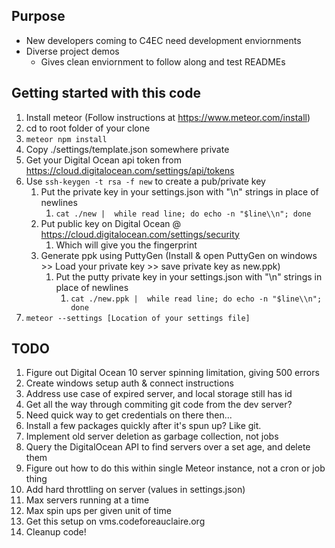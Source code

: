 ## Purpose

* New developers coming to C4EC need development enviornments
* Diverse project demos
    * Gives clean enviornment to follow along and test READMEs

## Getting started with this code

1. Install meteor (Follow instructions at https://www.meteor.com/install)
1. cd to root folder of your clone
1. `meteor npm install`
1. Copy ./settings/template.json somewhere private
 1. Get your Digital Ocean api token from https://cloud.digitalocean.com/settings/api/tokens
 1. Use `ssh-keygen -t rsa -f new` to create a pub/private key
      1. Put the private key in your settings.json with "\n" strings in place of newlines
          1. `cat ./new |  while read line; do echo -n "$line\\n"; done`
      1. Put public key on Digital Ocean @ https://cloud.digitalocean.com/settings/security
          1. Which will give you the fingerprint
	  1. Generate ppk using PuttyGen (Install & open PuttyGen on windows >> Load your private key >> save private key as new.ppk)
	      1. Put the putty private key in your settings.json with "\n" strings in place of newlines
              1. `cat ./new.ppk |  while read line; do echo -n "$line\\n"; done`
1. `meteor --settings [Location of your settings file]`

## TODO

1. Figure out Digital Ocean 10 server spinning limitation, giving 500 errors
1. Create windows setup auth & connect instructions
1. Address use case of expired server, and local storage still has id
1. Get all the way through commiting git code from the dev server?
 1. Need quick way to get credentials on there then...
 1. Install a few packages quickly after it's spun up? Like git.
1. Implement old server deletion as garbage collection, not jobs
 1. Query the DigitalOcean API to find servers over a set age, and delete them
 1. Figure out how to do this within single Meteor instance, not a cron or job thing
1. Add hard throttling on server (values in settings.json)
 1. Max servers running at a time
 1. Max spin ups per given unit of time
1. Get this setup on vms.codeforeauclaire.org
1. Cleanup code!
